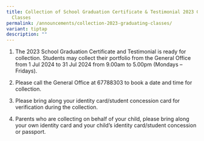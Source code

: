 ```yaml
---
title: Collection of School Graduation Certificate & Testimonial 2023 Graduating
  Classes
permalink: /announcements/collection-2023-graduating-classes/
variant: tiptap
description: ""
---
```

<ol>
<li>
<p>The 2023 School Graduation Certificate and Testimonial is ready for collection.
Students may collect their portfolio from the General Office from 1 Jul
2024 to 31 Jul 2024 from 9.00am to 5.00pm (Mondays – Fridays).
<br>
</p>
</li>
<li>
<p>Please call the General Office at 67788303 to book a date and time for
collection.
<br>
</p>
</li>
<li>
<p>Please bring along your identity card/student concession card for verification
during the collection.
<br>
</p>
</li>
<li>
<p>Parents who are collecting on behalf of your child, please bring along
your own identity card and your child’s identity card/student concession
or passport.</p>
</li>
</ol>
<p></p>